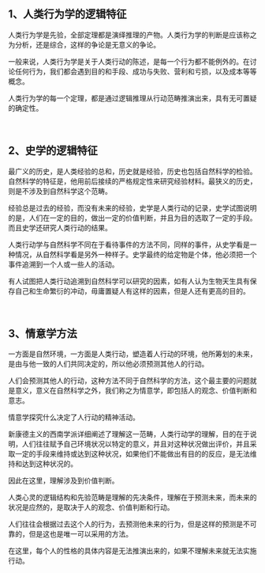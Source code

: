 <h2>1、人类行为学的逻辑特征</h2><p data-pid="aYdGgkH-">人类行为学是先验，全部定理都是演绎推理的产物。人类行为学的判断是应该称之为分析，还是综合，这样的争论是无意义的争论。</p><p data-pid="3F5hUfwm">一般来说，人类行为学是关于人类行动的陈述，是每一个行为都不能例外的。在讨论任何行为，我们都会遇到目的和手段、成功与失败、营利和亏损，以及成本等等概念。</p><p data-pid="Qsmktwut">人类行为学的每一个定理，都是通过逻辑推理从行动范畴推演出来，具有无可置疑的确定性。</p><p><br></p><h2>2、史学的逻辑特征</h2><p data-pid="TQZL2qZm">最广义的历史，是人类经验的总和，历史就是经验，历史也包括自然科学的检验。自然科学的特征是，他用前后接续的严格规定性来研究经验材料。最狭义的历史，则是不涉及到自然科学这个范畴。</p><p data-pid="g-wOXP_t">经验总是过去的经验，而没有未来的经验，史学是人类行动的记录，史学试图说明的是，人们在一定的目的，做出一定的价值判断，并且为目的选取了一定的手段。而且史学还研究人类行动的结果。</p><p data-pid="eH8NNZk-">人类行动学与自然科学不同在于看待事件的方法不同，同样的事件，从史学看是一种情况，从自然科学看是另外一种样子。史学最终的给定物是个体，他必须把一个事件追溯到一个人或一些人的活动。</p><p data-pid="4vmByoaa">有人试图把人类行动追溯到自然科学可以研究的因素，如有人认为生物天生具有保存自己和生命繁衍的冲动，毋庸置疑人有这样的因素，但是人还有更高的目的。</p><p><br></p><h2>3、情意学方法</h2><p data-pid="X9iArfvk">一方面是自然环境，一方面是人类行动，塑造着人行动的环境，他所筹划的未来，是由与他一致的人们共同决定的，所以他必须预测其他人的行动。</p><p data-pid="fBQq8Iiu">人们会预测其他人的行动，这种方法不同于自然科学的方法，这个最主要的问题就是意义，意义在自然科学之外，我们称之为情意学，即包括人的观念、价值判断和意志。</p><p data-pid="Ng7OUdvG">情意学探究什么决定了人行动的精神活动。</p><p data-pid="QXEg43G1">新康德主义的西南学派详细阐述了理解这一范畴，人类行动学的理解，目的在于说明，人们往往赋予自己环境状况以特定的意义，并且对这种状况做出评价，并且采取一定的手段来维持或达到这种状况，如果他们不能做出有目的的反应，是无法维持和达到这种状况的。</p><p data-pid="wsYG6adD">因此在这里，理解涉及到价值判断。</p><p data-pid="tH6QxDEw">人类心灵的逻辑结构和先验范畴是理解的先决条件，理解在于预测未来，而未来的状况是应然的，是取决于人的观念、价值判断和行动。</p><p data-pid="hDShxszo">人们往往会根据过去这个人的行为，去预测他未来的行为，但是这样的预测是不可靠的，但是这也是唯一可以采用的方法。</p><p data-pid="hhgh77O0">在这里，每个人的性格的具体内容是无法推演出来的，如果不理解未来就无法实施行动。</p><p></p><p></p>
